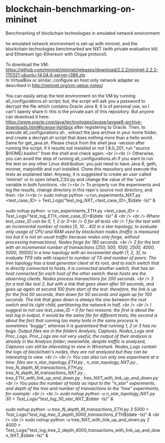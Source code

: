 # blockchain-benchmarking-on-mininet
Benchmarking of blockchain technologies in emulated network environment
<br /> <br />
he emulated network environment is set-up with mininet, and the blockchain technologies benchmarked are NXT (with private evaluation kit) and Ethereum (go-Ethereum with Clique protocol).
<br /> <br />
To download the VM: https://github.com/mininet/mininet/releases/download/2.2.2/mininet-2.2.2-170321-ubuntu-14.04.4-server-i386.zip <br />
In VirtualBox or similar, configure an host only network adapter as described in http://mininet.org/vm-setup-notes/
<br /><br />
You can easily setup the test environment on the VM by running all_configurations.sh script; but, the script will ask you a password to decrypt the file which contains Oracle Java 8. It is of personal use, so I can't openly share it: this is the private part of this repository. But anyone can download it here: https://www.oracle.com/java/technologies/javase/javase8-archive-downloads.html#license-lightbox after registering to Oracle. Then, to execute all_configurations.sh , extract the java archive in your home folder, and create a decrypt.sh script that does nothing more than a hello world. Same for get_java.sh. Please check from the shell java -version after running the script; if it results not installed or not 1.8.0_201, run "source $HOME/.bashrc" from the shell and check again.
<br /><br />
Otherwise, you can avoid the step of running all_configurations.sh if you want to run the test on any other Linux distribution; you just need to have Java 8, geth, mininet, matplotlib and curl installed. Clone this repository and execute the tests as explained later. Anyway, it is suggested to create an user called 'mininet' or to open tshark_CSV.py and change the value of the 'user' variable in both functions.
<br /><br />
To properly run the experiments and log the results, change directory in this repo's source root directory, and then:
<br /><br />
sudo nohup python -u run_experiments_NXT.py <test_case_ID> > Test_Logs/"test_log_NXT_<test_case_ID>_$(date -Is)" &
<br /> <br />
sudo nohup python -u run_experiments_ETH.py <test_case_ID> > Test_Logs/"test_log_ETH_<test_case_ID>_$(date -Is)" &
<br /> <br />
Where test_case_ID can be 0, 1, 2 or 3:<br />
0 for all tests <br />
1 for the test with an incremental number of nodes [5, 10... 40] in a star topology, to evaluate only usage of CPU and RAM used by blockchain nodes (traffic is measured too but it is not an usual traffic because nodes only forge, without processing transactions). Nodes forge for 180 seconds. <br />
2 for the test with an incremental number of transactions [250, 500, 1000, 2500, 4000, 5000, 10000] in a tree topology with an incremental depth [1, 2, 3], to evaluate TPS rate with respect to number of TX and number of peers. The tree topology has a load generator client at its root, and to each switch that is directly connected to hosts, it is connected another switch, that has an host connected for each host of the other switch: these hosts are the observing clients. Nodes process transactions for 200 seconds. <br />
3 for a test like test 2, but with a link that goes down after 50 seconds, and goes up again at second 100 from start of the test: therefore, the link is up for the first 50 seconds, then down for 50 seconds and again up for 100 seconds. The link that goes down is always the one between the root switch and its right child, partitioning the network in half. <br />
<br />
I suggest to not use test_case_ID = 0 for two reasons: the first is about the test log in output, it would be the same file for different tests; the second is about the fact that running too many tests in the same process is sometimes "buggy", whereas it is guaranteed that running 1, 2 or 3 has no bugs.
Output files are in the folders Analysis, Captures, Nodes_Logs and Proc_Logs. Proc_Logs are not very useful, the output of their analysis is already in the Analysis folder; meanwhile, despite traffic is analyzed, Captures can still be interesting to view in Wireshark. Nodes_Logs contain the logs of blockchain's nodes, they are not analyzed but they can be interesting to view.
<br /> <br />
You can also run only one experiment at a time: files are n_star_topology_ETH.py , n_star_topology_NXT.py , tree_N_depth_M_transactions_ETH.py, tree_N_depth_M_transactions_NXT.py , tree_ETH_with_link_up_and_down.py , tree_NXT_with_link_up_and_down.py
<br /> You pass the number of hosts as input to the "n_star" experiments, and depth of the tree and number of transactions to the "tree" experiments, for example:
<br /> <br />
sudo nohup python -u n_star_topology_NXT.py 30 > Test_Logs/"test_log_30_star_NXT_$(date -Is)" &
<br /> <br />
sudo nohup python -u tree_N_depth_M_transactions_ETH.py 3 5000 > Test_Logs/"test_log_tree_3_depth_5000_transactions_ETH_$(date -Is)" &
<br /> <br />
sudo nohup python -u tree_NXT_with_link_up_and_down.py 2 4000 > Test_Logs/"test_log_tree_2_depth_4000_transactions_with_link_up_and_down_NXT_$(date -Is)" &
